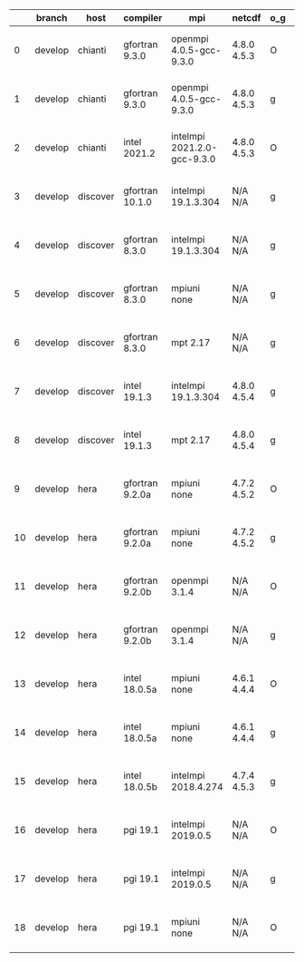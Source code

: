 |    | branch   | host     | compiler        | mpi                         | netcdf      | o_g   | os    | build   | u_pass   | u_fail   | s_pass   | s_fail   | e_pass   | e_fail   | nuopc_pass   | nuopc_fail   | artifacts_hash                                                                                                                                                        | modified                  |
|----|----------|----------|-----------------|-----------------------------|-------------|-------|-------|---------|----------|----------|----------|----------|----------|----------|--------------|--------------|-----------------------------------------------------------------------------------------------------------------------------------------------------------------------|---------------------------|
|  0 | develop  | chianti  | gfortran 9.3.0  | openmpi 4.0.5-gcc-9.3.0     | 4.8.0 4.5.3 | O     | Linux | pass    | 13685    | 0        | 49       | 0        | 80       | 0        | 50           | 0            | [artifacts](https://github.com/esmf-org/esmf-test-artifacts/tree/f426a6ab266f7ce498c9a29913915a1b2d3c93cb/develop/chianti/gfortran/9.3.0/O/openmpi/4.0.5-gcc-9.3.0)   | 2022-03-24 01:54:31 -0400 |
|  1 | develop  | chianti  | gfortran 9.3.0  | openmpi 4.0.5-gcc-9.3.0     | 4.8.0 4.5.3 | g     | Linux | pass    | 13685    | 0        | 49       | 0        | 80       | 0        | 50           | 0            | [artifacts](https://github.com/esmf-org/esmf-test-artifacts/tree/c8a4574753a59b9ddd34e165b0c511b2fb6ae843/develop/chianti/gfortran/9.3.0/g/openmpi/4.0.5-gcc-9.3.0)   | 2022-03-24 02:48:56 -0400 |
|  2 | develop  | chianti  | intel 2021.2    | intelmpi 2021.2.0-gcc-9.3.0 | 4.8.0 4.5.3 | O     | Linux | pass    | 13685    | 0        | 49       | 0        | 80       | 0        | 50           | 0            | [artifacts](https://github.com/esmf-org/esmf-test-artifacts/tree/549cf0baf0dea178a490208824ae95895a34b0cf/develop/chianti/intel/2021.2/O/intelmpi/2021.2.0-gcc-9.3.0) | 2022-03-24 02:23:15 -0400 |
|  3 | develop  | discover | gfortran 10.1.0 | intelmpi 19.1.3.304         | N/A N/A     | g     | Linux | pass    | 13670    | 15       | 49       | 0        | 80       | 0        | 50           | 0            | [artifacts](https://github.com/esmf-org/esmf-test-artifacts/tree/f305426a6c27c41a1bbf416705f72ee9f51c3116/develop/discover/gfortran/10.1.0/g/intelmpi/19.1.3.304)     | 2022-03-24 01:53:23 -0400 |
|  4 | develop  | discover | gfortran 8.3.0  | intelmpi 19.1.3.304         | N/A N/A     | g     | Linux | pass    | 13670    | 15       | 49       | 0        | 80       | 0        | 50           | 0            | [artifacts](https://github.com/esmf-org/esmf-test-artifacts/tree/18c6b4050898ed224777a5eac4a33bceb29ca3f2/develop/discover/gfortran/8.3.0/g/intelmpi/19.1.3.304)      | 2022-03-24 01:51:46 -0400 |
|  5 | develop  | discover | gfortran 8.3.0  | mpiuni none                 | N/A N/A     | g     | Linux | pass    | 12158    | 0        | 8        | 0        | 43       | 0        | 0            | 50           | [artifacts](https://github.com/esmf-org/esmf-test-artifacts/tree/5e8d5d2fa28b9547796ab39de228722c7c6f0298/develop/discover/gfortran/8.3.0/g/mpiuni/none)              | 2022-03-24 01:43:08 -0400 |
|  6 | develop  | discover | gfortran 8.3.0  | mpt 2.17                    | N/A N/A     | g     | Linux | pass    | 13685    | 0        | 49       | 0        | 80       | 0        | 46           | 4            | [artifacts](https://github.com/esmf-org/esmf-test-artifacts/tree/8cab76eba74c3c6255dcf2cf75326a81a540f42b/develop/discover/gfortran/8.3.0/g/mpt/2.17)                 | 2022-03-24 01:46:28 -0400 |
|  7 | develop  | discover | intel 19.1.3    | intelmpi 19.1.3.304         | 4.8.0 4.5.4 | g     | Linux | pass    | 13685    | 0        | 49       | 0        | 80       | 0        | 50           | 0            | [artifacts](https://github.com/esmf-org/esmf-test-artifacts/tree/2fea5266a1bba2eafd9f3f5fe436ccbd44f0d4e8/develop/discover/intel/19.1.3/g/intelmpi/19.1.3.304)        | 2022-03-24 02:01:59 -0400 |
|  8 | develop  | discover | intel 19.1.3    | mpt 2.17                    | 4.8.0 4.5.4 | g     | Linux | pass    | 13685    | 0        | 49       | 0        | 80       | 0        | 50           | 0            | [artifacts](https://github.com/esmf-org/esmf-test-artifacts/tree/7721ffb66847f796dd25025a2db11fed0a7b7c78/develop/discover/intel/19.1.3/g/mpt/2.17)                   | 2022-03-24 01:56:24 -0400 |
|  9 | develop  | hera     | gfortran 9.2.0a | mpiuni none                 | 4.7.2 4.5.2 | O     | Linux | pass    | 12158    | 0        | 8        | 0        | 43       | 0        | 0            | 50           | [artifacts](https://github.com/esmf-org/esmf-test-artifacts/tree/960f42c4071036bedfae5e475de4e887f5e62c28/develop/hera/gfortran/9.2.0a/O/mpiuni/none)                 | 2022-03-24 06:11:37 +0000 |
| 10 | develop  | hera     | gfortran 9.2.0a | mpiuni none                 | 4.7.2 4.5.2 | g     | Linux | pass    | 12158    | 0        | 8        | 0        | 43       | 0        | 0            | 50           | [artifacts](https://github.com/esmf-org/esmf-test-artifacts/tree/1dbf8e25ffa033921353ea6d1c8ab97c93457079/develop/hera/gfortran/9.2.0a/g/mpiuni/none)                 | 2022-03-24 06:29:26 +0000 |
| 11 | develop  | hera     | gfortran 9.2.0b | openmpi 3.1.4               | N/A N/A     | O     | Linux | pass    | 13685    | 0        | 49       | 0        | 80       | 0        | 50           | 0            | [artifacts](https://github.com/esmf-org/esmf-test-artifacts/tree/cf0fe3793d33ff98002086e248f3cc6dbce8a271/develop/hera/gfortran/9.2.0b/O/openmpi/3.1.4)               | 2022-03-24 06:25:50 +0000 |
| 12 | develop  | hera     | gfortran 9.2.0b | openmpi 3.1.4               | N/A N/A     | g     | Linux | pass    | 13685    | 0        | 49       | 0        | 80       | 0        | 50           | 0            | [artifacts](https://github.com/esmf-org/esmf-test-artifacts/tree/d2fa570a995a9db87373c894d4b7ed0e67b460cf/develop/hera/gfortran/9.2.0b/g/openmpi/3.1.4)               | 2022-03-24 06:45:41 +0000 |
| 13 | develop  | hera     | intel 18.0.5a   | mpiuni none                 | 4.6.1 4.4.4 | O     | Linux | pass    | 12158    | 0        | 8        | 0        | 43       | 0        | 0            | 50           | [artifacts](https://github.com/esmf-org/esmf-test-artifacts/tree/de6bd07d229de5b1760ec735da8826ddf2689183/develop/hera/intel/18.0.5a/O/mpiuni/none)                   | 2022-03-24 06:33:03 +0000 |
| 14 | develop  | hera     | intel 18.0.5a   | mpiuni none                 | 4.6.1 4.4.4 | g     | Linux | pass    | 12158    | 0        | 8        | 0        | 43       | 0        | 0            | 50           | [artifacts](https://github.com/esmf-org/esmf-test-artifacts/tree/895ea991f96b688ef092447bc9f5a1b1aa68437a/develop/hera/intel/18.0.5a/g/mpiuni/none)                   | 2022-03-24 06:49:01 +0000 |
| 15 | develop  | hera     | intel 18.0.5b   | intelmpi 2018.4.274         | 4.7.4 4.5.3 | g     | Linux | pass    | pending  | pending  | pending  | pending  | pending  | pending  | pending      | pending      | [artifacts](https://github.com/esmf-org/esmf-test-artifacts/tree/248132dba0492579ef89845cb65caa6a6908af6e/develop/hera/intel/18.0.5b/g/intelmpi/2018.4.274)           | 2022-03-24 06:12:55 +0000 |
| 16 | develop  | hera     | pgi 19.1        | intelmpi 2019.0.5           | N/A N/A     | O     | Linux | pass    | pending  | pending  | pending  | pending  | pending  | pending  | pending      | pending      | [artifacts](https://github.com/esmf-org/esmf-test-artifacts/tree/8e9d2440a80ba9ddfd7c156f99e5b58bce9d41cd/develop/hera/pgi/19.1/O/intelmpi/2019.0.5)                  | 2022-03-24 06:36:08 +0000 |
| 17 | develop  | hera     | pgi 19.1        | intelmpi 2019.0.5           | N/A N/A     | g     | Linux | pass    | pending  | pending  | pending  | pending  | pending  | pending  | pending      | pending      | [artifacts](https://github.com/esmf-org/esmf-test-artifacts/tree/77ad200ff87b2996492bce55cdb087beb41dff21/develop/hera/pgi/19.1/g/intelmpi/2019.0.5)                  | 2022-03-24 06:56:56 +0000 |
| 18 | develop  | hera     | pgi 19.1        | mpiuni none                 | N/A N/A     | O     | Linux | pass    | pending  | pending  | pending  | pending  | pending  | pending  | pending      | pending      | [artifacts](https://github.com/esmf-org/esmf-test-artifacts/tree/3cb43122a71610c0762a855f1b6f04e50ece90f5/develop/hera/pgi/19.1/O/mpiuni/none)                        | 2022-03-24 06:19:31 +0000 |